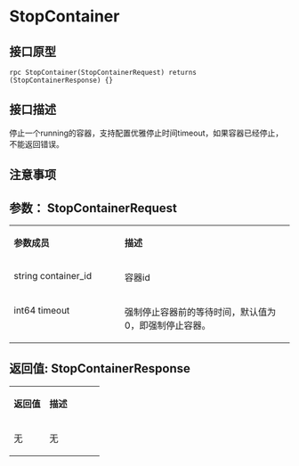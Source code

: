 # StopContainer<a name="ZH-CN_TOPIC_0184808101"></a>

## 接口原型<a name="zh-cn_topic_0183088047_section164301654155514"></a>

```
rpc StopContainer(StopContainerRequest) returns (StopContainerResponse) {}
```

## 接口描述<a name="zh-cn_topic_0183088047_section729211519569"></a>

停止一个running的容器，支持配置优雅停止时间timeout，如果容器已经停止，不能返回错误。

## 注意事项<a name="zh-cn_topic_0183088047_section973104418419"></a>

## 参数： StopContainerRequest<a name="zh-cn_topic_0183088047_section349492895613"></a>

<a name="zh-cn_topic_0183088047_table184320467318"></a>
<table><tbody><tr id="zh-cn_topic_0183088047_row78917461336"><td class="cellrowborder" valign="top" width="39.54%"><p id="zh-cn_topic_0183088047_p1089154617315"><a name="zh-cn_topic_0183088047_p1089154617315"></a><a name="zh-cn_topic_0183088047_p1089154617315"></a><strong id="zh-cn_topic_0183088047_b98915462314"><a name="zh-cn_topic_0183088047_b98915462314"></a><a name="zh-cn_topic_0183088047_b98915462314"></a>参数成员</strong></p>
</td>
<td class="cellrowborder" valign="top" width="60.46%"><p id="zh-cn_topic_0183088047_p128984613319"><a name="zh-cn_topic_0183088047_p128984613319"></a><a name="zh-cn_topic_0183088047_p128984613319"></a><strong id="zh-cn_topic_0183088047_b989164612317"><a name="zh-cn_topic_0183088047_b989164612317"></a><a name="zh-cn_topic_0183088047_b989164612317"></a>描述</strong></p>
</td>
</tr>
<tr id="zh-cn_topic_0183088047_row10898461533"><td class="cellrowborder" valign="top" width="39.54%"><p id="zh-cn_topic_0183088047_p1019112316015"><a name="zh-cn_topic_0183088047_p1019112316015"></a><a name="zh-cn_topic_0183088047_p1019112316015"></a>string container_id</p>
</td>
<td class="cellrowborder" valign="top" width="60.46%"><p id="zh-cn_topic_0183088047_p1189846434"><a name="zh-cn_topic_0183088047_p1189846434"></a><a name="zh-cn_topic_0183088047_p1189846434"></a>容器id</p>
</td>
</tr>
<tr id="zh-cn_topic_0183088047_row660924815015"><td class="cellrowborder" valign="top" width="39.54%"><p id="zh-cn_topic_0183088047_p06097481802"><a name="zh-cn_topic_0183088047_p06097481802"></a><a name="zh-cn_topic_0183088047_p06097481802"></a>int64 timeout</p>
</td>
<td class="cellrowborder" valign="top" width="60.46%"><p id="zh-cn_topic_0183088047_p360920481009"><a name="zh-cn_topic_0183088047_p360920481009"></a><a name="zh-cn_topic_0183088047_p360920481009"></a>强制停止容器前的等待时间，默认值为0，即强制停止容器。</p>
</td>
</tr>
</tbody>
</table>

## 返回值: StopContainerResponse<a name="zh-cn_topic_0183088047_section10495164611565"></a>

<a name="zh-cn_topic_0183088047_table15296551936"></a>
<table><tbody><tr id="zh-cn_topic_0183088047_row18741555834"><td class="cellrowborder" valign="top" width="39.54%"><p id="zh-cn_topic_0183088047_p197485518319"><a name="zh-cn_topic_0183088047_p197485518319"></a><a name="zh-cn_topic_0183088047_p197485518319"></a><strong id="zh-cn_topic_0183088047_b77413551933"><a name="zh-cn_topic_0183088047_b77413551933"></a><a name="zh-cn_topic_0183088047_b77413551933"></a>返回值</strong></p>
</td>
<td class="cellrowborder" valign="top" width="60.46%"><p id="zh-cn_topic_0183088047_p374185520310"><a name="zh-cn_topic_0183088047_p374185520310"></a><a name="zh-cn_topic_0183088047_p374185520310"></a><strong id="zh-cn_topic_0183088047_b174125511315"><a name="zh-cn_topic_0183088047_b174125511315"></a><a name="zh-cn_topic_0183088047_b174125511315"></a>描述</strong></p>
</td>
</tr>
<tr id="zh-cn_topic_0183088047_row87419551317"><td class="cellrowborder" valign="top" width="39.54%"><p id="zh-cn_topic_0183088047_p8487838125"><a name="zh-cn_topic_0183088047_p8487838125"></a><a name="zh-cn_topic_0183088047_p8487838125"></a>无</p>
</td>
<td class="cellrowborder" valign="top" width="60.46%"><p id="zh-cn_topic_0183088047_p184863388212"><a name="zh-cn_topic_0183088047_p184863388212"></a><a name="zh-cn_topic_0183088047_p184863388212"></a>无</p>
</td>
</tr>
</tbody>
</table>

